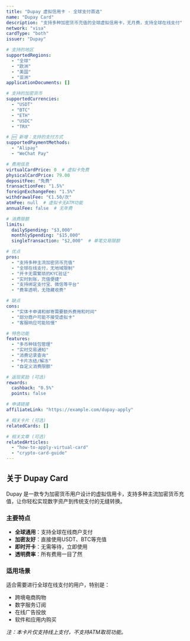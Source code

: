 ```yaml
---
title: "Dupay 虚拟信用卡 - 全球支付首选"
name: "Dupay Card"
description: "支持多种加密货币充值的全球虚拟信用卡，无月费，支持全球在线支付"
network: "visa"
cardType: "both"
issuer: "Dupay"

# 支持的地区
supportedRegions:
  - "全球"
  - "欧洲"
  - "美国"
  - "亚洲"
applicationDocuments: []

# 支持的加密货币
supportedCurrencies:
  - "USDT"
  - "BTC"
  - "ETH"
  - "USDC"
  - "TRX"

# 🆕 新增：支持的支付方式
supportedPaymentMethods:
  - "Alipay"
  - "WeChat Pay"

# 费用信息
virtualCardPrice: 0  # 虚拟卡免费
physicalCardPrice: 79.00
depositFee: "免费"
transactionFee: "1.5%"
foreignExchangeFee: "1.5%"
withdrawalFee: "€1.50/次"
atmFee: null  # 虚拟卡无ATM功能
annualFee: false  # 无年费

# 消费限额
limits:
  dailySpending: "$3,000"
  monthlySpending: "$15,000"
  singleTransaction: "$2,000"  # 单笔交易限额

# 优点
pros:
  - "支持多种主流加密货币充值"
  - "全球在线支付，无地域限制"
  - "开卡无需繁琐的KYC验证"
  - "实时到账，充值便捷"
  - "支持绑定支付宝、微信等平台"
  - "费率透明，无隐藏收费"

# 缺点
cons:
  - "实体卡申请和邮寄需要额外费用和时间"
  - "部分商户可能不接受虚拟卡"
  - "客服响应可能较慢"

# 特色功能
features:
  - "多币种钱包管理"
  - "实时交易通知"
  - "消费记录查询"
  - "卡片冻结/解冻"
  - "自定义消费限额"

# 返现奖励 (可选)
rewards:
  cashback: "0.5%"
  points: false

# 申请链接
affiliateLink: "https://example.com/dupay-apply"

# 相关卡片 (可选)
relatedCards: []

# 相关文章 (可选)
relatedArticles:
  - "how-to-apply-virtual-card"
  - "crypto-card-guide"
---
```


## 关于 Dupay Card

Dupay 是一款专为加密货币用户设计的虚拟信用卡，支持多种主流加密货币充值，让你轻松实现数字资产到传统支付的无缝转换。

### 主要特点

- **全球通用**：支持全球在线商户支付
- **加密友好**：直接使用USDT、BTC等充值
- **即时开卡**：无需等待，立即使用
- **透明费率**：所有费用一目了然

### 适用场景

适合需要进行全球在线支付的用户，特别是：
- 跨境电商购物
- 数字服务订阅
- 在线广告投放
- 软件和应用内购买

*注：本卡片仅支持线上支付，不支持ATM取现功能。*